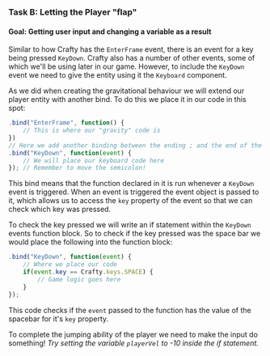 ### Task B: Letting the Player "flap"
#### Goal: Getting user input and changing a variable as a result

Similar to how Crafty has the `EnterFrame` event, there is an event for a key being pressed `KeyDown`. Crafty also has a number of other events, some of which we'll be using later in our game. However, to include the `KeyDown` event we need to give the entity using it the `Keyboard` component.

As we did when creating the gravitational behaviour we will extend our player entity with another bind. To do this we place it in our code in this spot:

```javascript
.bind("EnterFrame", function() {
    // This is where our "gravity" code is
})
// Here we add another binding between the ending ; and the end of the "EnterFrame" bind
.bind("KeyDown", function(event) {
    // We will place our keyboard code here
}); // Remember to move the semicolon!
```

This bind means that the function declared in it is run whenever a `KeyDown` event is triggered. When an event is triggered the event object is passed to it, which allows us to access the `key` property of the event so that we can check which key was pressed.

To check the key pressed we will write an if statement within the `KeyDown` events function block. So to check if the key pressed was the space bar we would place the following into the function block:

```javascript
.bind("KeyDown", function(event) {
    // Where we place our code
    if(event.key == Crafty.keys.SPACE) {
        // Game logic goes here
    }
});
```

This code checks if the `event` passed to the function has the value of the spacebar for it's `key` property. 

To complete the jumping ability of the player we need to make the input do something! *Try setting the variable `playerVel` to -10 inside the if statement.*
